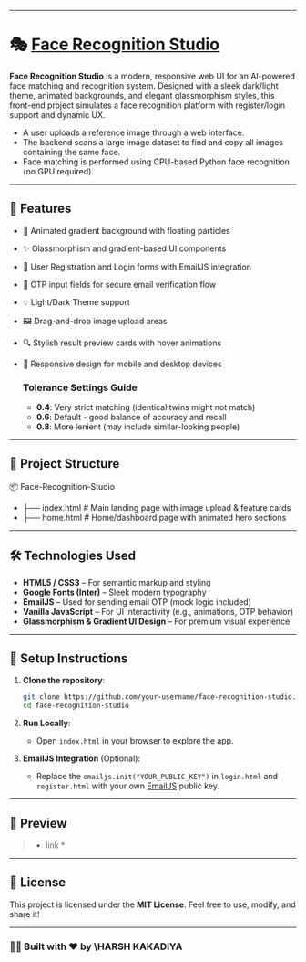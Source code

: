 
---

# 🎭 [Face Recognition Studio](https://facerec-studio.netlify.app/home)

**Face Recognition Studio** is a modern, responsive web UI for an AI-powered face matching and recognition system. Designed with a sleek dark/light theme, animated backgrounds, and elegant glassmorphism styles, this front-end project simulates a face recognition platform with register/login support and dynamic UX.

- A user uploads a reference image through a web interface.
- The backend scans a large image dataset to find and copy all images containing the same face.
- Face matching is performed using CPU-based Python face recognition (no GPU required).

---

## 🚀 Features

- 🌌 Animated gradient background with floating particles  
- ✨ Glassmorphism and gradient-based UI components  
- 👤 User Registration and Login forms with EmailJS integration  
- 🔄 OTP input fields for secure email verification flow  
- 💡 Light/Dark Theme support  
- 🖼️ Drag-and-drop image upload areas  
- 🔍 Stylish result preview cards with hover animations  
- 📱 Responsive design for mobile and desktop devices

  ### Tolerance Settings Guide
  - **0.4**: Very strict matching (identical twins might not match)
  - **0.6**: Default - good balance of accuracy and recall
  - **0.8**: More lenient (may include similar-looking people)

---

## 📁 Project Structure


📦 Face-Recognition-Studio
- ├── index.html        # Main landing page with image upload & feature cards
- ├── home.html         # Home/dashboard page with animated hero sections



---

## 🛠️ Technologies Used

- **HTML5 / CSS3** – For semantic markup and styling  
- **Google Fonts (Inter)** – Sleek modern typography  
- **EmailJS** – Used for sending email OTP (mock logic included)  
- **Vanilla JavaScript** – For UI interactivity (e.g., animations, OTP behavior)  
- **Glassmorphism & Gradient UI Design** – For premium visual experience  

---

## 🔧 Setup Instructions

1. **Clone the repository**:
   ```bash
   git clone https://github.com/your-username/face-recognition-studio.git
   cd face-recognition-studio

2. **Run Locally**:
   
   * Open `index.html` in your browser to explore the app.

3. **EmailJS Integration** (Optional):

   * Replace the `emailjs.init("YOUR_PUBLIC_KEY")` in `login.html` and `register.html` with your own [EmailJS](https://www.emailjs.com/) public key.

---

  
## 📸 Preview

> * link *

---

## 📄 License

This project is licensed under the **MIT License**.
Feel free to use, modify, and share it!

---

### 👨‍💻 Built with ❤️ by \HARSH KAKADIYA

